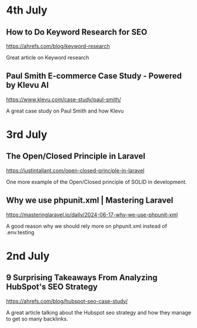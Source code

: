 # 4th July

## How to Do Keyword Research for SEO
https://ahrefs.com/blog/keyword-research

Great article on Keyword research

## Paul Smith E-commerce Case Study - Powered by Klevu AI
https://www.klevu.com/case-study/paul-smith/

A great case study on Paul Smith and how Klevu

# 3rd July

## The Open/Closed Principle in Laravel
https://justintallant.com/open-closed-principle-in-laravel

One more example of the Open/Closed principle of SOLID in development.

## Why we use phpunit.xml | Mastering Laravel
https://masteringlaravel.io/daily/2024-06-17-why-we-use-phpunit-xml

A good reason why we should rely more on phpunit.xml instead of .env.testing

# 2nd July

## 9 Surprising Takeaways From Analyzing HubSpot's SEO Strategy
https://ahrefs.com/blog/hubspot-seo-case-study/

A great article talking about the Hubspot seo strategy and how
they manage to get so many backlinks.
